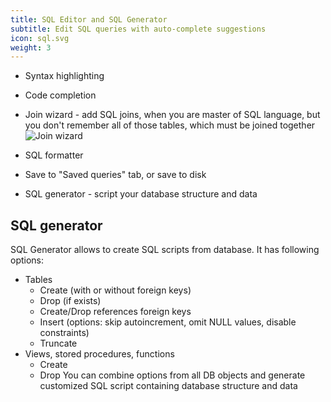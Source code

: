 ```yaml
---
title: SQL Editor and SQL Generator
subtitle: Edit SQL queries with auto-complete suggestions
icon: sql.svg
weight: 3
---
```


- Syntax highlighting
- Code completion
- Join wizard - add SQL joins, when you are master of SQL language, but you don't remember all of those tables, which must be joined together
![Join wizard](/fragments/joinwizard.png)

- SQL formatter
- Save to "Saved queries" tab, or save to disk
- SQL generator - script your database structure and data

## SQL generator
SQL Generator allows to create SQL scripts from database. It has following options:
* Tables
  * Create (with or without foreign keys)
  * Drop (if exists)
  * Create/Drop references foreign keys
  * Insert (options: skip autoincrement, omit NULL values, disable constraints)
  * Truncate
* Views, stored procedures, functions
  * Create
  * Drop
You can combine options from all DB objects and generate customized SQL script containing database structure and data

<!-- ## Demo links
These links points to demo.dbgate.org, feel free to play with it
* [Query designer](https://demo.dbgate.org/#favorite=designer) -->
